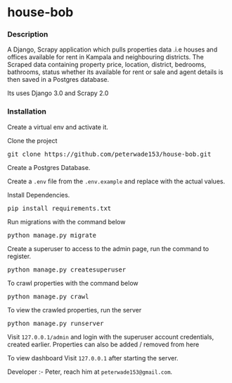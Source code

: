 # house-bob

### Description
A Django, Scrapy application which pulls properties data .i.e houses and offices available for rent in Kampala and neighbouring districts.
The Scraped data containing property price, location, district, bedrooms, bathrooms, status whether its available for rent or sale and agent details is then saved in a Postgres database.

Its uses Django 3.0 and Scrapy 2.0

### Installation

Create a virtual env and activate it.

Clone the project
<pre>
git clone https://github.com/peterwade153/house-bob.git
</pre>

Create a Postgres Database.


Create a `.env` file from the `.env.example` and replace with the actual values.


Install Dependencies.

<pre>
pip install requirements.txt
</pre>

Run migrations with the command below

<pre>
python manage.py migrate
</pre>

Create a superuser to access to the admin page, run the command to register.
<pre>
python manage.py createsuperuser
</pre>

To crawl properties with the command below

<pre>
python manage.py crawl
</pre>

To view the crawled properties, run the server
<pre>
python manage.py runserver
</pre>

Visit `127.0.0.1/admin` and login with the superuser account credentials, created earlier. Properties can also be added / removed from here

To view dashboard
Visit `127.0.0.1` after starting the server.


Developer :- Peter, reach him at `peterwade153@gmail.com`.
